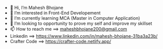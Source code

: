 - 👋 Hi, I’m Mahesh Bhojane
- 👀 I’m interested in Front-End Developement
- 🌱 I’m currently learning MCA (Master in Computer Application)
- 💞️ I’m looking to opportunity to prove my self and improve my skillset
- 📫 How to reach me ==> maheshbhojane200@gmail.com
- Linkedin ==>  https://www.linkedin.com/in/mahesh-bhojane-31ba3a23b/
- Crafter Code ==> https://crafter-code.netlify.app/


